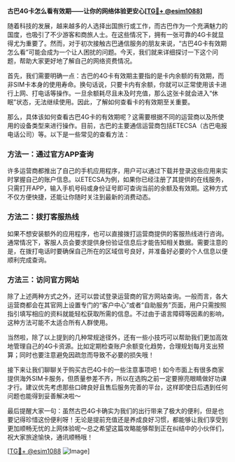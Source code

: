 **古巴4G卡怎么看有效期——让你的网络体验更安心[[TG💪+ @esim1088](https://t.me/s/esim1088)]**

随着科技的发展，越来越多的人选择出国旅行或工作，而古巴作为一个充满魅力的国度，也吸引了不少游客和商旅人士。在这些情况下，拥有一张可靠的4G卡就显得尤为重要了。然而，对于初次接触古巴通信服务的朋友来说，“古巴4G卡有效期怎么看”可能会成为一个让人困扰的问题。今天，我们就来详细探讨一下这个问题，帮助大家更好地了解自己的网络资费情况。

首先，我们需要明确一点：古巴的4G卡有效期主要指的是卡内余额的有效期，而非SIM卡本身的使用寿命。换句话说，只要卡内有余额，你就可以正常使用该卡进行上网、打电话等操作。一旦余额耗尽且未及时充值，那么这张卡就会进入“休眠”状态，无法继续使用。因此，了解如何查看卡的有效期至关重要。

那么，具体该如何查看古巴4G卡的有效期呢？这需要根据不同的运营商以及所使用的设备类型来进行操作。目前，古巴的主要通信运营商包括ETECSA（古巴电报电话公司）等。以下是一些常见的查看方法：

### 方法一：通过官方APP查询

许多运营商都推出了自己的手机应用程序，用户可以通过下载并登录这些应用来实时掌握自己的账户信息。以ETECSA为例，如果你已经注册了其提供的在线服务，只需打开APP，输入手机号码或身份证号即可查询当前的余额及有效期。这种方式不仅方便快捷，还能让你随时关注到最新的消费动态。

### 方法二：拨打客服热线

如果不想安装额外的应用程序，也可以直接拨打运营商提供的客服热线进行咨询。通常情况下，客服人员会要求提供身份验证信息后才能告知相关数据。需要注意的是，在拨打电话时要确保自己所在的区域信号良好，并准备好必要的个人信息以便顺利完成查询。

### 方法三：访问官方网站

除了上述两种方式之外，还可以尝试登录运营商的官方网站查询。一般而言，各大运营商都会在其官网上设置专门的“客户中心”或者“自助服务”页面，用户只需按照指引填写相应的资料就能轻松获取所需的信息。不过由于语言障碍等因素的影响，这种方法可能不太适合所有人群使用。

当然啦，除了以上提到的几种常规途径外，还有一些小技巧可以帮助我们更加高效地管理自己的4G卡资源。比如定期检查账户余额变化趋势，合理规划每月支出预算；同时也要注意避免因疏忽而导致不必要的损失哦！

接下来让我们聊聊关于购买古巴4G卡的一些注意事项吧！如今市面上有很多商家提供海外SIM卡服务，但质量参差不齐，所以在选购之前一定要擦亮眼睛做好功课才行。建议优先考虑那些口碑良好且售后服务完善的平台，这样即使日后遇到任何问题也能得到妥善解决啦～

最后提醒大家一句：虽然古巴4G卡确实为我们的出行带来了极大的便利，但是也要记得珍惜这份便利呀！无论是提前充值还是养成良好习惯，都能够让我们享受到更加顺畅无忧的上网体验呢～总之希望这篇攻略能够帮到正在纠结中的小伙伴们，祝大家旅途愉快，通讯顺畅哦！

[[TG💪+ @esim1088](https://t.me/s/esim1088) ![Image](https://i.postimg.cc/4NQfJmqS/Snipaste-2025-05-13-00-14-12.png)]